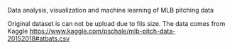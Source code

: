 Data analysis, visualization and machine learning of MLB pitching data

Original dataset is can not be upload due to fils size.
The data comes from Kaggle https://www.kaggle.com/pschale/mlb-pitch-data-20152018#atbats.csv
